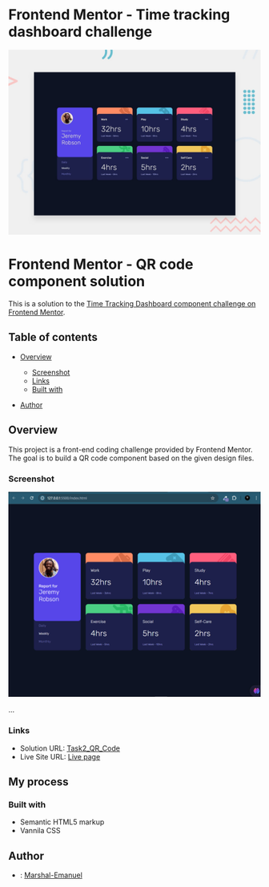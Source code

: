 # Frontend Mentor - Time tracking dashboard challenge

![Design preview for the Time tracking dashboard coding challenge](./design/desktop-preview.jpg)

# Frontend Mentor - QR code component solution

This is a solution to the [Time Tracking Dashboard component challenge on Frontend Mentor](https://www.frontendmentor.io/challenges/time-tracking-dashboard-UIQ7167Jw).

## Table of contents

- [Overview](#overview)
  - [Screenshot](#screenshot)
  - [Links](#links)
  - [Built with](#built-with)

- [Author](#author)

## Overview
This project is a front-end coding challenge provided by Frontend Mentor. The goal is to build a QR code component based on the given design files.

### Screenshot

![QR Code Component Screenshot](images/screenshot.PNG)

...


### Links

- Solution URL: [Task2_QR_Code](hhttps://github.com/Marshal-Emanuel/teach2giveTask2_Qr_Code)
- Live Site URL: [Live page](https://github.com/Marshal-Emanuel/teach2give_task3_desktopDesign)

## My process

### Built with

- Semantic HTML5 markup
- Vannila CSS

## Author
- : [Marshal-Emanuel](https://github.com/Marshal-Emanuel)
